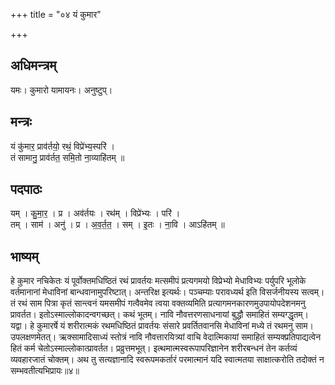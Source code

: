+++
title = "०४ यं कुमार"

+++
## अधिमन्त्रम्
यमः। कुमारो यामायनः। अनुष्टुप्।

## मन्त्रः
यं कु॑मार॒ प्राव॑र्तयो॒ रथं॒ विप्रे॑भ्य॒स्परि॑ ।  
तं सामानु॒ प्राव॑र्तत॒ समि॒तो ना॒व्याहि॑तम् ॥

## पदपाठः
यम् । कु॒मा॒र॒ । प्र । अव॑र्तयः । रथ॑म् । विप्रे॑भ्यः । परि॑ ।  
तम् । साम॑ । अनु॑ । प्र । अ॒व॒र्त॒त॒ । सम् । इ॒तः । ना॒वि । आऽहि॑तम् ॥

## भाष्यम्
हे कुमार नचिकेतः यं पूर्वोक्तमधिष्ठितं रथं प्रावर्तयः मत्समीपं प्रत्यगमयो विप्रेभ्यो मेधाविभ्यः पर्युपरि भूलोके वर्तमानानां मेधाविनां बान्धवानामुपरिष्टात्। अन्तरिक्ष इत्यर्थः। पञ्चम्याः परावध्यर्थ इति विसर्जनीयस्य सत्वम्। तं रथं साम पित्रा कृतं सान्त्वनं यमसमीपं गत्वैवमेव त्वया वक्तव्यमिति प्रत्यागमनकारणमुउपायोपदेशनमनु प्रावर्तत। इतोऽस्माल्लोकादन्वगच्छत्। कथं भूतम्। नावि नौवत्तरणसाधनायां बुद्धौ समाहितं सम्यग्द्धृतम्। यद्वा। हे कुमारर्षे यं शरीरात्मकं रथमधिष्ठितं प्रावर्तयः संसारे प्रवर्तितवानसि मेधाविनां मध्ये तं रथमनु साम। उपलक्षणमेतत्। ऋक्सामादिसाध्यं स्तोत्रं नावि नौवत्तारयित्र्यां वाचि वेदात्मिकायां समाहितं सम्यक्प्रतिपाद्यत्वेन हितं कर्म चेतोऽस्माल्लोकात्प्रावर्तत। प्रव्रुत्तमभूत्। इत्थमात्मस्वरूपापरिज्ञानेन शरीरबन्धनं तेन कर्तव्यं व्यवहारजातं चोक्तम्। अथ तु सत्यज्ञानादि स्वरूपमकर्तारं परमात्मानं यदि स्वात्मतया साक्षात्करोति तदोक्तं न सम्भवतीत्यभिप्रायः॥४॥